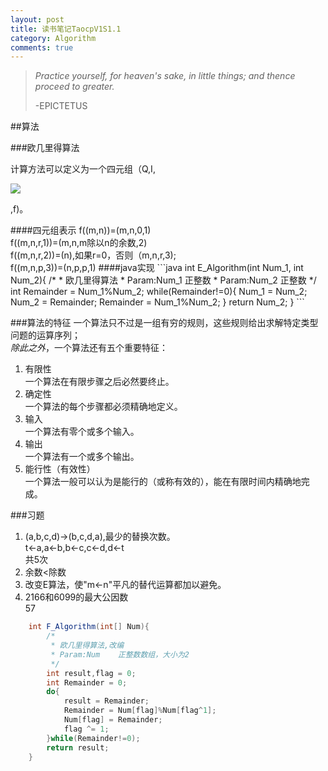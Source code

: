 ```yaml
---
layout: post
title: 读书笔记TaocpV1S1.1
category: Algorithm
comments: true
---
```


>*Practice yourself, for heaven's sake, in little things; and thence proceed to greater.*
>
>-EPICTETUS

##算法

###欧几里得算法
<br>
<p>计算方法可以定义为一个四元组（Q,I,</p><img src="http://latex.codecogs.com/gif.latex?%5COmega" style="border:none;"><p>,f)。</p>
####四元组表示
f((m,n))=(m,n,0,1)<br>
f((m,n,r,1))=(m,n,m除以n的余数,2)<br>
f((m,n,r,2))=(n),如果r=0，否则（m,n,r,3);<br>
f((m,n,p,3))=(n,p,p,1)
####java实现
```java
	int E_Algorithm(int Num_1, int Num_2){
		/*
		 * 欧几里得算法
		 * Param:Num_1	正整数
		 * Param:Num_2	正整数
		 */
		int Remainder = Num_1%Num_2;
		while(Remainder!=0){
			Num_1 = Num_2;
			Num_2 = Remainder;
			Remainder = Num_1%Num_2;
		}
		return Num_2;
	}
```

###算法的特征
一个算法只不过是一组有穷的规则，这些规则给出求解特定类型问题的运算序列；<br>
*除此之外*，一个算法还有五个重要特征：<br>
1. 有限性<br>
	一个算法在有限步骤之后必然要终止。<br>
2. 确定性<br>
	一个算法的每个步骤都必须精确地定义。<br>
3. 输入<br>
	一个算法有零个或多个输入。<br>
4. 输出<br>
	一个算法有一个或多个输出。<br>
5. 能行性（有效性）<br>
	一个算法一般可以认为是能行的（或称有效的），能在有限时间内精确地完成。<br>
	
###习题
1. (a,b,c,d)->(b,c,d,a),最少的替换次数。<br>
	t<-a,a<-b,b<-c,c<-d,d<-t<br>
	共5次<br>
2. 余数<除数<br>
3. 改变E算法，使"m<-n"平凡的替代运算都加以避免。<br>
4. 2166和6099的最大公因数<br>
	57<br>

```java
	int F_Algorithm(int[] Num){
		/*
		 * 欧几里得算法,改编
		 * Param:Num	正整数数组，大小为2
		 */
		int result,flag = 0;
		int Remainder = 0;
		do{
			result = Remainder;
			Remainder = Num[flag]%Num[flag^1];
			Num[flag] = Remainder;
			flag ^= 1;
		}while(Remainder!=0);
		return result;
	}
```
